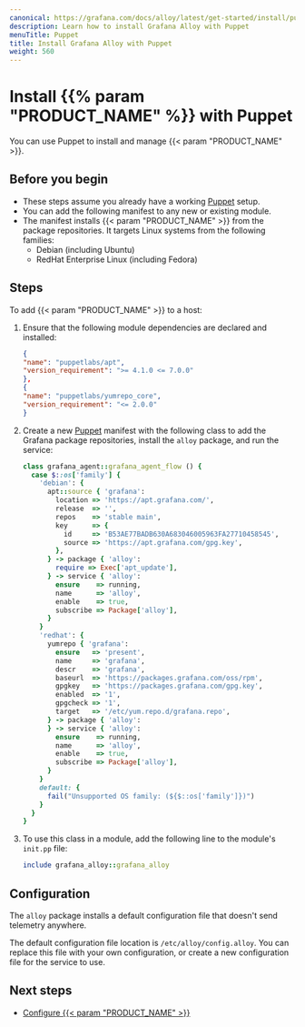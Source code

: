 ```yaml
---
canonical: https://grafana.com/docs/alloy/latest/get-started/install/puppet/
description: Learn how to install Grafana Alloy with Puppet
menuTitle: Puppet
title: Install Grafana Alloy with Puppet
weight: 560
---
```


# Install {{% param "PRODUCT_NAME" %}} with Puppet

You can use Puppet to install and manage {{< param "PRODUCT_NAME" >}}.

## Before you begin

- These steps assume you already have a working [Puppet][] setup.
- You can add the following manifest to any new or existing module.
- The manifest installs {{< param "PRODUCT_NAME" >}} from the package repositories. It targets Linux systems from the following families:
  - Debian (including Ubuntu)
  - RedHat Enterprise Linux (including Fedora)

## Steps

To add {{< param "PRODUCT_NAME" >}} to a host:

1. Ensure that the following module dependencies are declared and installed:

    ```json
    {
    "name": "puppetlabs/apt",
    "version_requirement": ">= 4.1.0 <= 7.0.0"
    },
    {
    "name": "puppetlabs/yumrepo_core",
    "version_requirement": "<= 2.0.0"
    }
    ```

1. Create a new [Puppet][] manifest with the following class to add the Grafana package repositories, install the `alloy` package, and run the service:

    ```ruby
    class grafana_agent::grafana_agent_flow () {
      case $::os['family'] {
        'debian': {
          apt::source { 'grafana':
            location => 'https://apt.grafana.com/',
            release  => '',
            repos    => 'stable main',
            key      => {
              id     => 'B53AE77BADB630A683046005963FA27710458545',
              source => 'https://apt.grafana.com/gpg.key',
            },
          } -> package { 'alloy':
            require => Exec['apt_update'],
          } -> service { 'alloy':
            ensure    => running,
            name      => 'alloy',
            enable    => true,
            subscribe => Package['alloy'],
          }
        }
        'redhat': {
          yumrepo { 'grafana':
            ensure   => 'present',
            name     => 'grafana',
            descr    => 'grafana',
            baseurl  => 'https://packages.grafana.com/oss/rpm',
            gpgkey   => 'https://packages.grafana.com/gpg.key',
            enabled  => '1',
            gpgcheck => '1',
            target   => '/etc/yum.repo.d/grafana.repo',
          } -> package { 'alloy':
          } -> service { 'alloy':
            ensure    => running,
            name      => 'alloy',
            enable    => true,
            subscribe => Package['alloy'],
          }
        }
        default: {
          fail("Unsupported OS family: (${$::os['family']})")
        }
      }
    }
    ```

1. To use this class in a module, add the following line to the module's `init.pp` file:

    ```ruby
    include grafana_alloy::grafana_alloy
    ```

## Configuration

The `alloy` package installs a default configuration file that doesn't send telemetry anywhere.

The default configuration file location is `/etc/alloy/config.alloy`.
You can replace this file with your own configuration, or create a new configuration file for the service to use.

## Next steps

- [Configure {{< param "PRODUCT_NAME" >}}][Configure]

[Puppet]: https://www.puppet.com/
[Configure]: ../../../tasks/configure/configure-linux/
